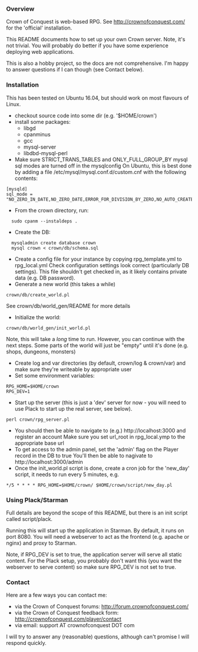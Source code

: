 ### Overview

Crown of Conquest is web-based RPG. See http://crownofconquest.com/ for the 'official' installation.

This README documents how to set up your own Crown server. Note, it's not trivial. You will probably do better if you have some experience deploying web applications.

This is also a hobby project, so the docs are not comprehensive. I'm happy to answer questions if I can though (see Contact below).

### Installation
This has been tested on Ubuntu 16.04, but should work on most flavours of Linux.

* checkout source code into some dir (e.g. '$HOME/crown')
* install some packages:
  * libgd
  * cpanminus
  * gcc
  * mysql-server
  * libdbd-mysql-perl
* Make sure STRICT_TRANS_TABLES and ONLY_FULL_GROUP_BY mysql sql modes are turned off in the mysqlconfig
  On Ubuntu, this is best done by adding a file /etc/mysql/mysql.conf.d/custom.cnf
  with the following contents:
```
[mysqld]
sql_mode = "NO_ZERO_IN_DATE,NO_ZERO_DATE,ERROR_FOR_DIVISION_BY_ZERO,NO_AUTO_CREATE_USER,NO_ENGINE_SUBSTITUTION"
```
* From the crown directory, run:
```
  sudo cpanm --instaldeps .
```
* Create the DB:
```
  mysqladmin create database crown
  mysql crown < crown/db/schema.sql
```
* Create a config file for your instance by copying rpg_template.yml to rpg_local.yml
  Check configuration settings look correct (particularly DB settings). This file shouldn't get checked in, as it likely contains private data (e.g. DB password).
* Generate a new world (this takes a while)
```
crown/db/create_world.pl
```
  See crown/db/world_gen/README for more details
* Initialize the world:
```
crown/db/world_gen/init_world.pl
```
  Note, this will take a *long* time to run. However, you can continue with the next steps. Some parts of the world will
  just be "empty" until it's done (e.g. shops, dungeons, monsters)
* Create log and var directories (by default, crown/log & crown/var) and make sure they're writeable by appropriate user
* Set some environment variables:
```
RPG_HOME=$HOME/crown
RPG_DEV=1
```
* Start up the server (this is just a 'dev' server for now - you will need to use Plack to start up the real server, see below).
```
perl crown/rpg_server.pl
```
* You should then be able to navigate to (e.g.) http://localhost:3000 and register an account
  Make sure you set url_root in rpg_local.ymp to the appropriate base url
* To get access to the admin panel, set the 'admin' flag on the Player record in the DB to true
  You'll then be able to nagivate to http://localhost:3000/admin
* Once the init_world.pl script is done, create a cron job for the 'new_day' script, it needs to run every 5 minutes, e.g.
```
*/5 * * * * RPG_HOME=$HOME/crown/ $HOME/crown/script/new_day.pl
```
### Using Plack/Starman

Full details are beyond the scope of this README, but there is an init script called script/plack.

Running this will start up the application in Starman. By default, it runs on port 8080. You will need
a webserver to act as the frontend (e.g. apache or nginx) and proxy to Starman.

Note, if RPG_DEV is set to true, the application server will serve all static content. For the Plack
setup, you probably don't want this (you want the webserver to serve content) so make sure RPG_DEV is
not set to true.

### Contact

Here are a few ways you can contact me:
* via the Crown of Conquest forums: http://forum.crownofconquest.com/
* via the Crown of Conquest feedback form: http://crownofconquest.com/player/contact
* via email: support AT crownofconquest DOT com

I will try to answer any (reasonable) questions, although can't promise I will respond quickly.
